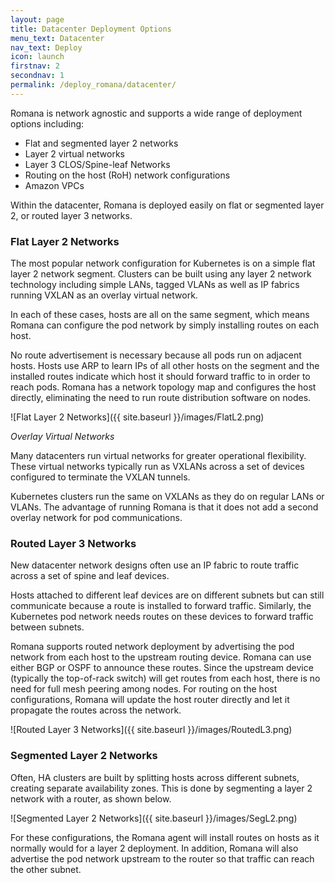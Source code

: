 ```yaml
---
layout: page
title: Datacenter Deployment Options
menu_text: Datacenter
nav_text: Deploy
icon: launch
firstnav: 2
secondnav: 1
permalink: /deploy_romana/datacenter/
---
```


Romana is network agnostic and supports a wide range of deployment options including:

* Flat and segmented layer 2 networks
* Layer 2 virtual networks
* Layer 3 CLOS/Spine-leaf Networks
* Routing on the host (RoH) network configurations
* Amazon VPCs

Within the datacenter, Romana is deployed easily on flat or segmented layer 2, or routed layer 3 networks.

### Flat Layer 2 Networks

The most popular network configuration for Kubernetes is on a simple flat layer 2 network segment. Clusters can be built using any layer 2 network technology including simple LANs, tagged VLANs as well as IP fabrics running VXLAN as an overlay virtual network.

In each of these cases, hosts are all on the same segment, which means Romana can configure the pod network by simply installing routes on each host.

No route advertisement is necessary because all pods run on adjacent hosts. Hosts use ARP to learn IPs of all other hosts on the segment and the installed routes indicate which host it should forward traffic to in order to reach pods. Romana has a network topology map and configures the host directly, eliminating the need to run route distribution software on nodes.

![Flat Layer 2 Networks]({{ site.baseurl }}/images/FlatL2.png)

*Overlay Virtual Networks*

Many datacenters run virtual networks for greater operational flexibility. These virtual networks typically run as VXLANs across a set of devices configured to terminate the VXLAN tunnels.

Kubernetes clusters run the same on VXLANs as they do on regular LANs or VLANs. The advantage of running Romana is that it does not add a second overlay network for pod communications.


### Routed Layer 3 Networks

New datacenter network designs often use an IP fabric to route traffic across a set of spine and leaf devices.

Hosts attached to different leaf devices are on different subnets but can still communicate because a route is installed to forward traffic. Similarly, the Kubernetes pod network needs routes on these devices to forward traffic between subnets.

Romana supports routed network deployment by advertising the pod network from each host to the upstream routing device. Romana can use either BGP or OSPF to announce these routes. Since the upstream device (typically the top-of-rack switch) will get routes from each host, there is no need for full mesh peering among nodes. For routing on the host configurations, Romana will update the host router directly and let it propagate the routes across the network.

![Routed Layer 3 Networks]({{ site.baseurl }}/images/RoutedL3.png)


### Segmented Layer 2 Networks

Often, HA clusters are built by splitting hosts across different subnets, creating separate availability zones. This is done by segmenting a layer 2 network with a router, as shown below.

![Segmented Layer 2 Networks]({{ site.baseurl }}/images/SegL2.png)

For these configurations, the Romana agent will install routes on hosts as it normally would for a layer 2 deployment. In addition, Romana will also advertise the pod network upstream to the router so that traffic can reach the other subnet.
